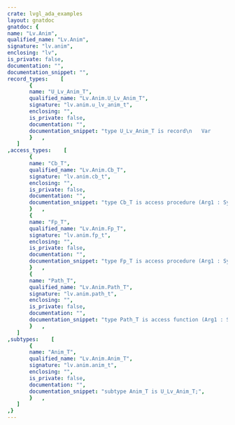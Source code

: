 ```yaml
---
crate: lvgl_ada_examples
layout: gnatdoc
gnatdoc: {
name: "Lv.Anim",
qualified_name: "Lv.Anim",
signature: "lv.anim",
enclosing: "lv",
is_private: false,
documentation: "",
documentation_snippet: "",
record_types:    [
       {
       name: "U_Lv_Anim_T",
       qualified_name: "Lv.Anim.U_Lv_Anim_T",
       signature: "lv.anim.u_lv_anim_t",
       enclosing: "",
       is_private: false,
       documentation: "",
       documentation_snippet: "type U_Lv_Anim_T is record\n   Var            : System.Address;\n   Fp             : Fp_T;\n   End_Cb         : Cb_T;\n   Path           : Path_T;\n   Start          : aliased Int32_T;\n   C_End          : aliased Int32_T;\n   Time           : aliased Uint16_T;\n   Act_Time       : aliased Int16_T;\n   Playback_Pause : aliased Uint16_T;\n   Repeat_Pause   : aliased Uint16_T;\n   Playback       : Extensions.Unsigned_1;\n   Repeat         : Extensions.Unsigned_1;\n   Playback_Now   : Extensions.Unsigned_1;\n   Has_Run        : Extensions.Unsigned_1;\nend record;",
       }   ,
   ]
,access_types:    [
       {
       name: "Cb_T",
       qualified_name: "Lv.Anim.Cb_T",
       signature: "lv.anim.cb_t",
       enclosing: "",
       is_private: false,
       documentation: "",
       documentation_snippet: "type Cb_T is access procedure (Arg1 : System.Address);",
       }   ,
       {
       name: "Fp_T",
       qualified_name: "Lv.Anim.Fp_T",
       signature: "lv.anim.fp_t",
       enclosing: "",
       is_private: false,
       documentation: "",
       documentation_snippet: "type Fp_T is access procedure (Arg1 : System.Address; Arg2 : Int32_T);",
       }   ,
       {
       name: "Path_T",
       qualified_name: "Lv.Anim.Path_T",
       signature: "lv.anim.path_t",
       enclosing: "",
       is_private: false,
       documentation: "",
       documentation_snippet: "type Path_T is access function (Arg1 : System.Address) return Int32_T;",
       }   ,
   ]
,subtypes:    [
       {
       name: "Anim_T",
       qualified_name: "Lv.Anim.Anim_T",
       signature: "lv.anim.anim_t",
       enclosing: "",
       is_private: false,
       documentation: "",
       documentation_snippet: "subtype Anim_T is U_Lv_Anim_T;",
       }   ,
   ]
,}
---
```

